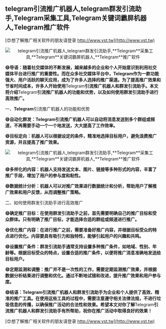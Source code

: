 ## **telegram引流推广机器人,telegram群发引流助手,**Telegram**采集工具,**Telegram**关键词霸屏机器人,**Telegram**推广软件**

[😍想了解推广相关软件的朋友请登录 http://www.vst.tw](http://www.vst.tw)

 <center><img src="https://vst.tw/MP4/tuiguang/png/6.png" alt="telegram引流推广机器人,telegram群发引流助手,**Telegram**采集工具,**Telegram**关键词霸屏机器人,**Telegram**推广软件"></center>

**😄导语：随着社交媒体的不断发展，越来越多的企业和个人开始意识到利用社交媒体平台进行推广的重要性。而在众多社交媒体平台中，**Telegram**作为一款功能强大、用户活跃的聊天应用，成为了许多人选择的推广渠道。为了提高推广效果和节省时间成本，许多人开始使用**Telegram**引流推广机器人和群发引流助手。本文将介绍**Telegram**引流推广机器人的功能和优势，以及如何使用群发引流助手进行高效推广。**

一、**Telegram**引流推广机器人的功能和优势

**😄自动化群发：**Telegram**引流推广机器人可以自动将消息发送到多个群组或频道，不再需要手动一个一个地发送，大大提高了工作效率。**

**😄目标定向：机器人可以根据设定的条件，精准地选择目标用户，避免浪费推广资源，并且提高了推广效果。**

 <center><img src="https://vst.tw/MP4/tuiguang/png/8.png" alt="telegram引流推广机器人,telegram群发引流助手,**Telegram**采集工具,**Telegram**关键词霸屏机器人,**Telegram**推广软件"></center>

**😄多样化的内容：机器人支持发送文本、图片、链接等多种形式的内容，丰富了推广手段，增加了用户的参与度和粘性。**

**😄数据统计分析：机器人可以对推广效果进行数据统计和分析，帮助用户了解推广效果和用户反馈，从而调整推广策略。**

二、如何使用群发引流助手进行高效推广

**😄确定推广目标：在使用群发引流助手之前，首先需要明确自己的推广目标和受众群体。只有明确了推广目标，才能选择合适的群组或频道进行推广。**

**😄优化推广内容：在进行推广之前，需要准备好推广内容，并根据目标受众的特点进行优化。内容要具有吸引力和独特性，能够引起用户的兴趣和共鸣。**

**😄设置推广条件：群发引流助手通常支持设置多种推广条件，如地域、性别、年龄等。根据目标受众的特点，设置合适的推广条件，以便将推广消息准确地发送给目标用户。**

**😄定期监测和调整：推广并不是一次性的工作，需要定期监测推广效果，并根据数据分析结果进行调整和优化。通过不断地试错和改进，提升推广效果和用户参与度。**

**😄结语：**Telegram**引流推广机器人和群发引流助手为企业和个人提供了高效、精准的推广工具。在使用这些工具的过程中，需要注意遵守相关法律法规，不进行垃圾信息的传播，以确保推广活动的合法性和效果。希望本文对你了解**Telegram**引流推广机器人和群发引流助手有所帮助，祝你在推广活动中取得良好的效果！**

[😍想了解推广相关软件的朋友请登录 http://www.vst.tw](http://www.vst.tw)



